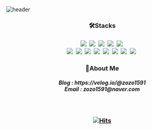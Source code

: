 ![header](https://capsule-render.vercel.app/api?type=Slice&color=auto&height=300&section=header&text=KwanghoonKim%&fontColor=000000&fontSize=90)

<h3 align='center'>
  
🛠Stacks

</h3>
  
<h3 align='center'>
  <img src="https://img.shields.io/badge/Spring Boot-6DB33F?style=flat-square&logo=Spring Boot&logoColor=white"/></a>&nbsp
  <img src="https://img.shields.io/badge/Spring Security-6DB33F?style=flat-square&logo=Spring Security&logoColor=white"/></a>&nbsp
  <img src="https://img.shields.io/badge/MySQL-4479A1?style=flat-square&logo=MySQL&logoColor=white"/></a>&nbsp
  <img src="https://img.shields.io/badge/nGrinder-03C75A?style=flat-square&logo=Naver&logoColor=white"/></a>&nbsp
  <img src="https://img.shields.io/badge/AWS-232F3E?style=flat-square&logo=Amazon AWS&logoColor=white"/></a>&nbsp<br>
  <img src="https://img.shields.io/badge/Python-3766AB?style=flat-square&logo=python&logoColor=white"/></a>&nbsp
  <img src="https://img.shields.io/badge/flask-000000?style=flat-square&logo=Flask&logoColor=white"/></a>&nbsp
  <img src="https://img.shields.io/badge/MongoDB-47A248?style=flat-square&logo=MongoDB&logoColor=white"/></a>&nbsp
  <img src="https://img.shields.io/badge/jQuery-0769AD?style=flat-square&logo=jQuery&logoColor=white"/></a>&nbsp
  <img src="https://img.shields.io/badge/Java-007396?style=flat-square&logo=Java&logoColor=white"/></a>&nbsp
  <img src="https://img.shields.io/badge/JavaScript-F7DF1E?style=flat-square&logo=JavaScript&logoColor=white"/></a>&nbsp
  <img src="https://img.shields.io/badge/CSS-1572B6?style=flat-square&logo=CSS3&logoColor=white"/></a>&nbsp
  <img src="https://img.shields.io/badge/HTML-E34F26?style=flat-square&logo=HTML5&logoColor=white"/></a>&nbsp
<h3>
  
<h3 align='center'>
🎈About Me
</h3>
  
<h5 align='center'>
Blog : https://velog.io/@zozo1591<br>
Email : zozo1591@naver.com
</h5>

<br>
  
<h3 align='center'>
  
[![Hits](https://hits.seeyoufarm.com/api/count/incr/badge.svg?url=https%3A%2F%2Fgithub.com%2FKKHoon210417&count_bg=%2379C83D&title_bg=%23555555&icon=&icon_color=%23E7E7E7&title=hits&edge_flat=false)](https://hits.seeyoufarm.com)
  
</h3>
